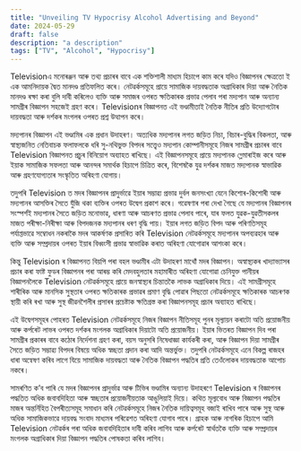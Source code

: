 ```yaml
---
title: "Unveiling TV Hypocrisy Alcohol Advertising and Beyond"
date: 2024-05-29
draft: false
description: "a description"
tags: ["TV", "Alcohol", "Hypocrisy"]
---
```

Televisionএ মনোৰঞ্জন আৰু তথ্য প্ৰচাৰৰ বাবে এক শক্তিশালী মাধ্যম হিচাপে কাম কৰে যদিও বিজ্ঞাপনৰ ক্ষেত্ৰতো ই এক আমনিদায়ক দ্বৈত মানদণ্ড প্ৰতিফলিত কৰে।  নেটৱৰ্কসমূহে প্ৰায়ে সামাজিক দায়বদ্ধতাক অগ্ৰাধিকাৰ দিয়া আৰু নৈতিক মানদণ্ড ৰক্ষা কৰা বুলি দাবী কৰিলেও ব্যক্তি আৰু সমাজৰ ওপৰত ক্ষতিকাৰক প্ৰভাৱ পেলাব পৰা মদ্যপান আৰু অন্যান্য সামগ্ৰীৰ বিজ্ঞাপন সহজেই গ্ৰহণ কৰে।  Televisionৰ বিজ্ঞাপনত এই ভণ্ডামীতাই নৈতিক নীতিৰ প্ৰতি উদ্যোগটোৰ দায়বদ্ধতা আৰু দৰ্শকৰ মংগলৰ ওপৰত প্ৰশ্ন উত্থাপন কৰে।

 মদ্যপানৰ বিজ্ঞাপন এই ভণ্ডামিৰ এক প্ৰধান উদাহৰণ।  অত্যধিক মদ্যপানৰ লগত জড়িত নিচা, বিচাৰ-বুদ্ধিৰ বিকলতা, আৰু স্বাস্থ্যজনিত নেতিবাচক ফলাফলকে ধৰি সু-নথিভুক্ত বিপদৰ সত্ত্বেও মদ্যপান কোম্পানীসমূহে নিজৰ সামগ্ৰীৰ প্ৰচাৰৰ বাবে Television  বিজ্ঞাপনত প্ৰচুৰ বিনিয়োগ অব্যাহত ৰাখিছে।  এই বিজ্ঞাপনসমূহে প্ৰায়ে মদ্যপানক গ্লেমাৰাইজ কৰে আৰু ইয়াক সামাজিক সফলতা আৰু আনন্দৰ সমাৰ্থক হিচাপে চিত্ৰিত কৰে, বিশেষকৈ যুৱ দৰ্শকৰ মাজত মদ্যপানক স্বাভাৱিক আৰু গ্ৰহণযোগ্যতাৰ সংস্কৃতিত অৰিহণা যোগায়।

 তদুপৰি Television ত মদৰ বিজ্ঞাপনৰ প্ৰাদুৰ্ভাৱে ইয়াৰ সম্ভাৱ্য প্ৰভাৱ দুৰ্বল জনসংখ্যা যেনে কিশোৰ-কিশোৰী আৰু মদ্যপানৰ আসক্তিৰ সৈতে যুঁজি থকা ব্যক্তিৰ ওপৰত উদ্বেগ প্ৰকাশ কৰে।  গৱেষণাৰ পৰা দেখা গৈছে যে মদ্যপানৰ বিজ্ঞাপনৰ সংস্পৰ্শই মদ্যপানৰ সৈতে জড়িত মনোভাৱ, ধাৰণা আৰু আচৰণত প্ৰভাৱ পেলাব পাৰে, যাৰ ফলত যুৱক-যুৱতীসকলৰ মাজত পৰীক্ষা-নিৰীক্ষা আৰু বিপদজনক মদ্যপানৰ ধৰণ বৃদ্ধি পায়।  ইয়াৰ লগত জড়িত বিপদ আৰু পৰিণতিসমূহ পৰ্যাপ্তভাৱে সম্বোধন নকৰাকৈ মদৰ আকৰ্ষণক প্ৰসাৰিত কৰি Television  নেটৱৰ্কসমূহে মদ্যপানৰ অপব্যৱহাৰ আৰু ব্যক্তি আৰু সম্প্ৰদায়ৰ ওপৰত ইয়াৰ বিধ্বংসী প্ৰভাৱ স্বাভাৱিক কৰাত অৰিহণা যোগোৱাৰ আশংকা কৰে।

 কিন্তু Television ৰ বিজ্ঞাপনত বিয়পি পৰা বহল ভণ্ডামীৰ এটা উদাহৰণ মাথোঁ মদৰ বিজ্ঞাপন।  অস্বাস্থ্যকৰ খাদ্যাভ্যাসৰ প্ৰচাৰ কৰা ফাষ্ট ফুডৰ বিজ্ঞাপনৰ পৰা আৰম্ভ কৰি মেদবহুলতাৰ মহামাৰীত অৰিহণা যোগোৱা চেনিযুক্ত পানীয়ৰ বিজ্ঞাপনলৈকে Television  নেটৱৰ্কসমূহে প্ৰায়ে জনস্বাস্থ্যৰ চিন্তাতকৈ লাভক অগ্ৰাধিকাৰ দিয়ে।  এই সামগ্ৰীসমূহে শাৰীৰিক আৰু মানসিক সুস্থতাৰ ওপৰত ক্ষতিকাৰক প্ৰভাৱৰ প্ৰমাণ বৃদ্ধি পোৱাৰ পিছতো নেটৱৰ্কসমূহে ক্ষতিকাৰক আচৰণক স্থায়ী কৰি ৰখা আৰু সুস্থ জীৱনশৈলীৰ প্ৰসাৰৰ প্ৰচেষ্টাক ক্ষতিগ্ৰস্ত কৰা বিজ্ঞাপনসমূহ প্ৰচাৰ অব্যাহত ৰাখিছে।

 এই উদ্বেগসমূহৰ পোহৰত Television  নেটৱৰ্কসমূহে নিজৰ বিজ্ঞাপন নীতিসমূহ পুনৰ মূল্যায়ন কৰাটো অতি প্ৰয়োজনীয় আৰু কৰ্পৰেট লাভৰ ওপৰত দৰ্শকৰ মংগলক অগ্ৰাধিকাৰ দিয়াটো অতি প্ৰয়োজনীয়।  ইয়াৰ ভিতৰত বিজ্ঞাপন দিব পৰা সামগ্ৰীৰ প্ৰকাৰৰ বাবে কঠোৰ নিৰ্দেশনা গ্ৰহণ কৰা, বয়স অনুসৰি নিষেধাজ্ঞা কাৰ্যকৰী কৰা, আৰু বিজ্ঞাপন দিয়া সামগ্ৰীৰ সৈতে জড়িত সম্ভাৱ্য বিপদৰ বিষয়ে অধিক স্বচ্ছতা প্ৰদান কৰা আদি অন্তৰ্ভুক্ত।  তদুপৰি নেটৱৰ্কসমূহে এনে বিকল্প ৰাজহৰ ধাৰা অন্বেষণ কৰিব লাগে যিয়ে সামাজিক দায়বদ্ধতা আৰু নৈতিক বিজ্ঞাপন পদ্ধতিৰ প্ৰতি তেওঁলোকৰ দায়বদ্ধতাক আপোচ নকৰে।

 সামৰণিত ক’ব পাৰি যে মদৰ বিজ্ঞাপনৰ প্ৰাদুৰ্ভাৱ আৰু টিভিৰ ভণ্ডামিৰ অন্যান্য উদাহৰণে Television ৰ বিজ্ঞাপনৰ পদ্ধতিত অধিক জবাবদিহিতা আৰু স্বচ্ছতাৰ প্ৰয়োজনীয়তাক আঙুলিয়াই দিয়ে।  কথিত মূল্যবোধ আৰু বিজ্ঞাপন পদ্ধতিৰ মাজৰ অন্তৰ্নিহিত বৈপৰীত্যসমূহ সমাধান কৰি নেটৱৰ্কসমূহে নিজৰ নৈতিক দায়িত্বসমূহ বজাই ৰাখিব পাৰে আৰু সুস্থ আৰু অধিক সামাজিকভাৱে দায়বদ্ধ সংবাদ মাধ্যমৰ পৰিৱেশত অৰিহণা যোগাব পাৰে।  গ্ৰাহক আৰু নাগৰিক হিচাপে আমি Television  নেটৱৰ্কৰ পৰা অধিক জবাবদিহিতাৰ দাবী কৰিব লাগিব আৰু কৰ্পৰেট স্বাৰ্থতকৈ ব্যক্তি আৰু সম্প্ৰদায়ৰ মংগলক অগ্ৰাধিকাৰ দিয়া বিজ্ঞাপন পদ্ধতিৰ পোষকতা কৰিব লাগিব।



